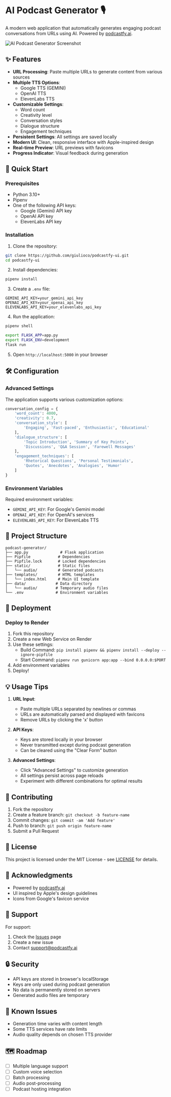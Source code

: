 # AI Podcast Generator 🎙️

A modern web application that automatically generates engaging podcast conversations from URLs using AI. Powered by [podcastfy.ai](http://podcastfy.ai).

![AI Podcast Generator Screenshot](screenshot.png)

## ✨ Features

- **URL Processing**: Paste multiple URLs to generate content from various sources
- **Multiple TTS Options**:
  - Google TTS (GEMINI)
  - OpenAI TTS
  - ElevenLabs TTS
- **Customizable Settings**:
  - Word count
  - Creativity level
  - Conversation styles
  - Dialogue structure
  - Engagement techniques
- **Persistent Settings**: All settings are saved locally
- **Modern UI**: Clean, responsive interface with Apple-inspired design
- **Real-time Preview**: URL previews with favicons
- **Progress Indicator**: Visual feedback during generation

## 🚀 Quick Start

### Prerequisites

- Python 3.10+
- Pipenv
- One of the following API keys:
  - Google (Gemini) API key
  - OpenAI API key
  - ElevenLabs API key

### Installation

1. Clone the repository:

```bash
git clone https://github.com/giulioco/podcastfy-ui.git
cd podcastfy-ui
```

2. Install dependencies:

```bash
pipenv install
```

3. Create a `.env` file:

```env
GEMINI_API_KEY=your_gemini_api_key
OPENAI_API_KEY=your_openai_api_key
ELEVENLABS_API_KEY=your_elevenlabs_api_key
```

4. Run the application:

```bash
pipenv shell

export FLASK_APP=app.py
export FLASK_ENV=development
flask run
```

5. Open `http://localhost:5000` in your browser

## 🛠️ Configuration

### Advanced Settings

The application supports various customization options:

```python
conversation_config = {
    'word_count': 4000,
    'creativity': 0.7,
    'conversation_style': [
        'Engaging', 'Fast-paced', 'Enthusiastic', 'Educational'
    ],
    'dialogue_structure': [
        'Topic Introduction', 'Summary of Key Points',
        'Discussions', 'Q&A Session', 'Farewell Messages'
    ],
    'engagement_techniques': [
        'Rhetorical Questions', 'Personal Testimonials',
        'Quotes', 'Anecdotes', 'Analogies', 'Humor'
    ]
}
```

### Environment Variables

Required environment variables:

- `GEMINI_API_KEY`: For Google's Gemini model
- `OPENAI_API_KEY`: For OpenAI's services
- `ELEVENLABS_API_KEY`: For ElevenLabs TTS

## 📁 Project Structure

```
podcast-generator/
├── app.py              # Flask application
├── Pipfile            # Dependencies
├── Pipfile.lock       # Locked dependencies
├── static/            # Static files
│   └── audio/         # Generated podcasts
├── templates/         # HTML templates
│   └── index.html     # Main UI template
├── data/             # Data directory
│   └── audio/        # Temporary audio files
└── .env              # Environment variables
```

## 🚀 Deployment

### Deploy to Render

1. Fork this repository
2. Create a new Web Service on Render
3. Use these settings:
   - Build Command: `pip install pipenv && pipenv install --deploy --ignore-pipfile`
   - Start Command: `pipenv run gunicorn app:app --bind 0.0.0.0:$PORT`
4. Add environment variables
5. Deploy!

## 💡 Usage Tips

1. **URL Input**:

   - Paste multiple URLs separated by newlines or commas
   - URLs are automatically parsed and displayed with favicons
   - Remove URLs by clicking the 'x' button

2. **API Keys**:

   - Keys are stored locally in your browser
   - Never transmitted except during podcast generation
   - Can be cleared using the "Clear Form" button

3. **Advanced Settings**:
   - Click "Advanced Settings" to customize generation
   - All settings persist across page reloads
   - Experiment with different combinations for optimal results

## 🤝 Contributing

1. Fork the repository
2. Create a feature branch: `git checkout -b feature-name`
3. Commit changes: `git commit -am 'Add feature'`
4. Push to branch: `git push origin feature-name`
5. Submit a Pull Request

## 📝 License

This project is licensed under the MIT License - see [LICENSE](LICENSE) for details.

## 🙏 Acknowledgments

- Powered by [podcastfy.ai](http://podcastfy.ai)
- UI inspired by Apple's design guidelines
- Icons from Google's favicon service

## 📧 Support

For support:

1. Check the [Issues](https://github.com/yourusername/podcast-generator/issues) page
2. Create a new issue
3. Contact support@podcastfy.ai

## 🔒 Security

- API keys are stored in browser's localStorage
- Keys are only used during podcast generation
- No data is permanently stored on servers
- Generated audio files are temporary

## 🚧 Known Issues

- Generation time varies with content length
- Some TTS services have rate limits
- Audio quality depends on chosen TTS provider

## 🗺 Roadmap

- [ ] Multiple language support
- [ ] Custom voice selection
- [ ] Batch processing
- [ ] Audio post-processing
- [ ] Podcast hosting integration
